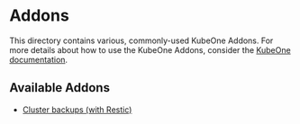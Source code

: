 # Addons

This directory contains various, commonly-used KubeOne Addons. For more details about
how to use the KubeOne Addons, consider the [KubeOne documentation][addons-docs].

## Available Addons

* [Cluster backups (with Restic)][backups-addon]

[addons-docs]: (https://docs.kubermatic.com/kubeone/v1.9/guides/addons/)
[backups-addon]: (./backups-restic)
[restic]: (https://restic.net/)
